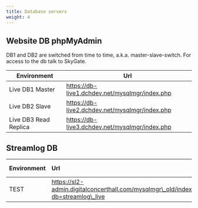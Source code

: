 ```yaml
---
title: Database servers
weight: 4
---
```


## Website DB phpMyAdmin

DB1 and DB2 are switched from time to time, a.k.a. master-slave-switch. For access to the db talk to SkyGate.

| Environment | Url |
| --- | --- |
| Live DB1 Master | https://db-live1.dchdev.net/mysqlmgr/index.php |
| Live DB2 Slave | https://db-live2.dchdev.net/mysqlmgr/index.php |
| Live DB3 Read Replica | https://db-live3.dchdev.net/mysqlmgr/index.php |


## Streamlog DB

| Environment | Url | User Credentials (read-only) |
| :--- | :--- | :--- |
| TEST | https://sl2-admin.digitalconcerthall.com/mysqlmgr\_old/index.php?db=streamlog\_live | User: bph\_ro, PW: 5BbAyREC2UZon5fA_SL2 |



